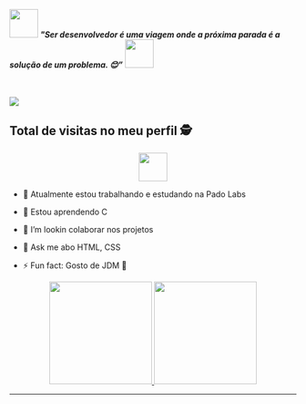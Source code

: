 <img src="https://media.giphy.com/media/gH3LO09IOiZIqePwv9/giphy.gif" width="50" /> <b><i align="center"> "Ser desenvolvedor é uma viagem onde a próxima parada é a solução de um problema. 😊”</i></b> <img src="https://media.giphy.com/media/qjqUcgIyRjsl2/giphy.gif" width="50" />
</p>
<br><br>

<img src="https://guilhermesteves.dev/img/posts/aprenda-go-a-linguagem-backend-do-futuro/gopher-working.gif"/>

## Total de visitas no meu perfil :detective: <br>
 <p align="center"> 
   <img alingn="center" src="https://profile-counter.glitch.me/JOAO-VITOR-SOARES/count.svg "width="50"/>
 </p>
</p>

- 🔭  Atualmente estou trabalhando e estudando na Pado Labs

- 🌱  Estou aprendendo C 

- 👯 I’m lookin colaborar nos projetos 

- 💬 Ask me abo  HTML, CSS

- ⚡ Fun fact:  Gosto de  JDM  🔰

<div align="center">
  <a href="https://github.com/JOAO-VITOR-SOARES">
  <img height="180em" src="https://github-readme-stats.vercel.app/api?username=JOAO-VITOR-SOARES&show_icons=true&theme=dark&include_all_commits=true&count_private=true"/>


<img height="180em" src="https://github-readme-stats.vercel.app/api/top-langs/?username=JOAO-VITOR-SOARES&layout=compact&langs_count=7&theme=dark"/>
</div>
<hr>
